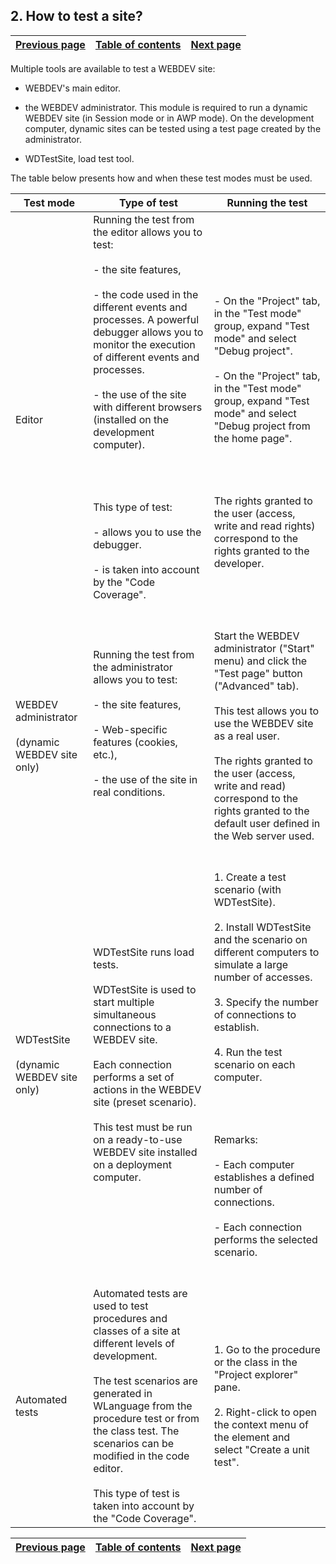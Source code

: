 


## 2. How to test a site?
			



| [Previous page](../Concepts_WB/1410087143.md) | [Table of contents](../Concepts_WB/1410087102.md) | [Next page](../Concepts_WB/1410087480.md) |
| --- | --- | --- |



<a name="NOTE1"></a>
<a name="NOTE1_1"></a>
Multiple tools are available to test a WEBDEV site:

- WEBDEV's main editor.

- the WEBDEV administrator.
	This module is required to run a dynamic WEBDEV site (in Session mode or in AWP mode). On the development computer, dynamic sites can be tested using a test page created by the administrator.

- WDTestSite, load test tool.




The table below presents how and when these test modes must be used.

| Test mode | Type of test | Running the test |
| --- | --- | --- |
| Editor | Running the test from the editor allows you to test:<br><br>- the site features, <br><br>- the code used in the different events and processes. A powerful debugger allows you to monitor the execution of different events and processes.<br><br>- the use of the site with different browsers (installed on the development computer).<br><br><br><br><br>This type of test: <br><br>- allows you to use the debugger.<br><br>- is taken into account by the "Code Coverage".<br><br><br> | <br><br>- On the "Project" tab, in the "Test mode" group, expand "Test mode" and select "Debug project".<br><br>- On the "Project" tab, in the "Test mode" group, expand "Test mode" and select "Debug project from the home page".<br><br><br><br><br>The rights granted to the user (access, write and read rights) correspond to the rights granted to the developer. |
| WEBDEV administrator<br><br>(dynamic WEBDEV site only) | Running the test from the administrator allows you to test:<br><br>- the site features, <br><br>- Web-specific features (cookies, etc.), <br><br>- the use of the site in real conditions.<br><br><br> | Start the WEBDEV administrator ("Start" menu) and click the "Test page" button ("Advanced" tab).<br><br>This test allows you to use the WEBDEV site as a real user.<br><br>The rights granted to the user (access, write and read) correspond to the rights granted to the default user defined in the Web server used. |
| WDTestSite<br><br>(dynamic WEBDEV site only) | WDTestSite runs load tests.<br><br>WDTestSite is used to start multiple simultaneous connections to a WEBDEV site.<br><br>Each connection performs a set of actions in the WEBDEV site (preset scenario). <br><br>This test must be run on a ready-to-use WEBDEV site installed on a deployment computer. | <br><br>1. Create a test scenario (with WDTestSite).<br><br>2. Install WDTestSite and the scenario on different computers to simulate a large number of accesses.<br><br>3. Specify the number of connections to establish.<br><br>4. Run the test scenario on each computer.<br><br><br><br><br>Remarks:<br><br>- Each computer establishes a defined number of connections. <br><br>- Each connection performs the selected scenario.<br><br><br> |
| Automated tests | Automated tests are used to test procedures and classes of a site at different levels of development.<br><br>The test scenarios are generated in WLanguage from the procedure test or from the class test. The scenarios can be modified in the code editor.<br><br>This type of test is taken into account by the "Code Coverage". | <br><br>1. Go to the procedure or the class in the "Project explorer" pane.<br><br>2. Right-click to open the context menu of the element and select "Create a unit test".<br><br><br> |



| [Previous page](../Concepts_WB/1410087143.md) | [Table of contents](../Concepts_WB/1410087102.md) | [Next page](../Concepts_WB/1410087480.md) |
| --- | --- | --- |




